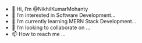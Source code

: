 - 👋 Hi, I’m @NikhilKumarMohanty
- 👀 I’m interested in Software Development...
- 🌱 I’m currently learning  MERN Stack Development...
- 💞️ I’m looking to collaborate on ...
- 📫 How to reach me ...

<!---
NikhilKumarMohanty/NikhilKumarMohanty is a ✨ special ✨ repository because its `README.md` (this file) appears on your GitHub profile.
You can click the Preview link to take a look at your changes.
--->

